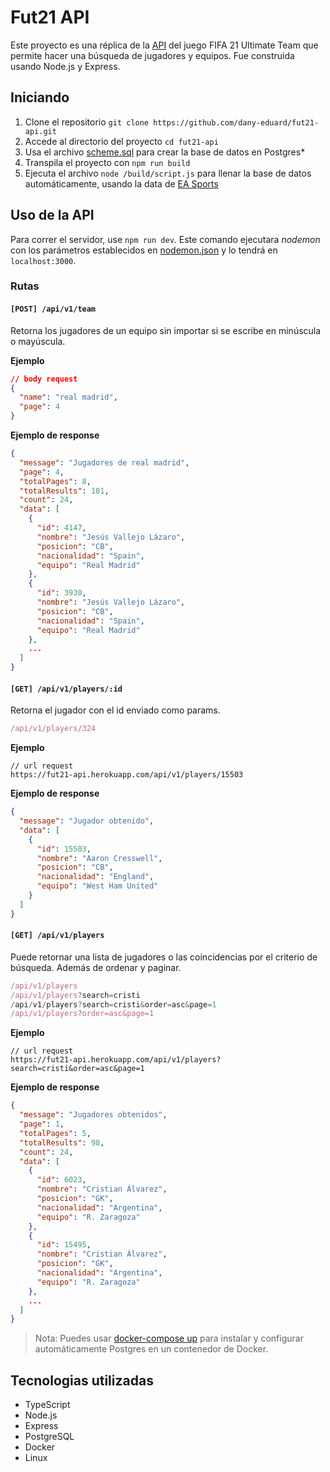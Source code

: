# Fut21 API

Este proyecto es una réplica de la [API](https://www.easports.com/fifa/ultimate-team/api/fut/item) del juego FIFA 21 Ultimate Team que permite hacer una búsqueda de jugadores y equipos. Fue construida usando Node.js y Express.

## Iniciando

1. Clone el repositorio `git clone https://github.com/dany-eduard/fut21-api.git`
2. Accede al directorio del proyecto `cd fut21-api`
3. Usa el archivo [scheme.sql](https://github.com/dany-eduard/fut21-api/blob/main/database/scheme.sql) para crear la base de datos en Postgres\*
4. Transpila el proyecto con `npm run build`
5. Ejecuta el archivo `node /build/script.js` para llenar la base de datos automáticamente, usando la data de [EA Sports](https://www.easports.com/fifa/ultimate-team/api/fut/item)

## Uso de la API

Para correr el servidor, use `npm run dev`. Este comando ejecutara _nodemon_ con los parámetros establecidos en [nodemon.json](https://github.com/dany-eduard/fut21-api/blob/main/nodemon.json) y lo tendrá en `localhost:3000`.

### Rutas

#### **`[POST] /api/v1/team`** 
Retorna los jugadores de un equipo sin importar si se escribe en minúscula o mayúscula.

**Ejemplo**

```json
// body request
{
  "name": "real madrid",
  "page": 4
}
```

**Ejemplo de response**

```json
{
  "message": "Jugadores de real madrid",
  "page": 4,
  "totalPages": 8,
  "totalResults": 181,
  "count": 24,
  "data": [
    {
      "id": 4147,
      "nombre": "Jesús Vallejo Lázaro",
      "posicion": "CB",
      "nacionalidad": "Spain",
      "equipo": "Real Madrid"
    },
    {
      "id": 3930,
      "nombre": "Jesús Vallejo Lázaro",
      "posicion": "CB",
      "nacionalidad": "Spain",
      "equipo": "Real Madrid"
    },
    ...
  ]
}
```

#### **`[GET] /api/v1/players/:id`** 
Retorna el jugador con el id enviado como params.

```js
/api/v1/players/324
```

**Ejemplo**

```nodejs
// url request
https://fut21-api.herokuapp.com/api/v1/players/15503
```

**Ejemplo de response**

```json
{
  "message": "Jugador obtenido",
  "data": [
    {
      "id": 15503,
      "nombre": "Aaron Cresswell",
      "posicion": "CB",
      "nacionalidad": "England",
      "equipo": "West Ham United"
    }
  ]
}
```

#### **`[GET] /api/v1/players`** 
Puede retornar una lista de jugadores o las coincidencias por el criterio de búsqueda. Además de ordenar y paginar.

```js
/api/v1/players
/api/v1/players?search=cristi
/api/v1/players?search=cristi&order=asc&page=1
/api/v1/players?order=asc&page=1
```

**Ejemplo**

```nodejs
// url request
https://fut21-api.herokuapp.com/api/v1/players?search=cristi&order=asc&page=1
```

**Ejemplo de response**

```json
{
  "message": "Jugadores obtenidos",
  "page": 1,
  "totalPages": 5,
  "totalResults": 98,
  "count": 24,
  "data": [
    {
      "id": 6023,
      "nombre": "Cristian Álvarez",
      "posicion": "GK",
      "nacionalidad": "Argentina",
      "equipo": "R. Zaragoza"
    },
    {
      "id": 15495,
      "nombre": "Cristian Álvarez",
      "posicion": "GK",
      "nacionalidad": "Argentina",
      "equipo": "R. Zaragoza"
    },
    ...
  ]
}
```

> Nota: Puedes usar [docker-compose up](https://github.com/dany-eduard/fut21-api/blob/main/docker-compose.yml) para instalar y configurar automáticamente Postgres en un contenedor de Docker.

## Tecnologias utilizadas

- TypeScript
- Node.js
- Express
- PostgreSQL
- Docker
- Linux
